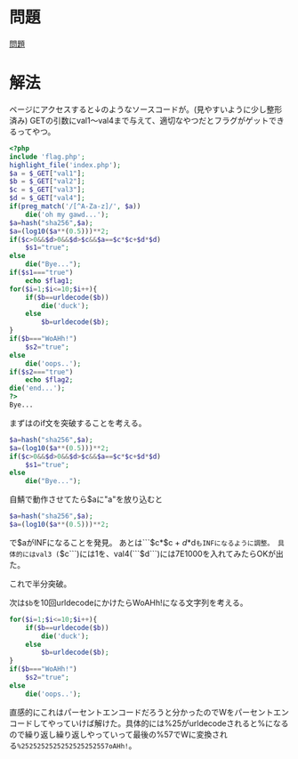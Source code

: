 # 問題

[問題](./000.png)

# 解法

ページにアクセスすると↓のようなソースコードが。(見やすいように少し整形済み)
GETの引数にval1～val4まで与えて、適切なやつだとフラグがゲットできるってやつ。

```php
<?php
include 'flag.php';
highlight_file('index.php');
$a = $_GET["val1"];
$b = $_GET["val2"];
$c = $_GET["val3"];
$d = $_GET["val4"];
if(preg_match('/[^A-Za-z]/', $a))
    die('oh my gawd...');
$a=hash("sha256",$a);
$a=(log10($a**(0.5)))**2;
if($c>0&&$d>0&&$d>$c&&$a==$c*$c+$d*$d)
    $s1="true";
else
    die("Bye...");
if($s1==="true")
    echo $flag1;
for($i=1;$i<=10;$i++){
    if($b==urldecode($b))
        die('duck');
    else
        $b=urldecode($b);
}    
if($b==="WoAHh!")
    $s2="true";
else
    die('oops..');
if($s2==="true")
    echo $flag2;
die('end...');
?>
Bye...
```

まずはのif文を突破することを考える。

```php
$a=hash("sha256",$a);
$a=(log10($a**(0.5)))**2;
if($c>0&&$d>0&&$d>$c&&$a==$c*$c+$d*$d)
    $s1="true";
else
    die("Bye...");
```

自鯖で動作させてたら$aに"a"を放り込むと
```php
$a=hash("sha256",$a);
$a=(log10($a**(0.5)))**2;
```
で$aがINFになることを発見。
あとは```$c*$c + $d*$d```もINFになるように調整。
具体的にはval3 (```$c```)には1を、val4(```$d```)には7E1000を入れてみたらOKが出た。


これで半分突破。

次は```$b```を10回urldecodeにかけたらWoAHh!になる文字列を考える。

```php
for($i=1;$i<=10;$i++){
    if($b==urldecode($b))
        die('duck');
    else
        $b=urldecode($b);
}    
if($b==="WoAHh!")
    $s2="true";
else
    die('oops..');
```

直感的にこれはパーセントエンコードだろうと分かったのでWをパーセントエンコードしてやっていけば解けた。具体的には%25がurldecodeされると%になるので繰り返し繰り返しやっていって最後の%57でWに変換される```%2525252525252525252557oAHh!```。


